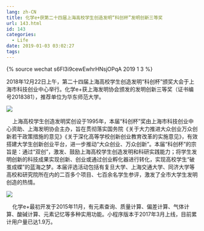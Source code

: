 ```yaml
---
lang: zh-CN
title: 化学e+获第二十四届上海高校学生创造发明“科创杯”发明创新三等奖
url: 143.html
id: 143
categories:
  - Life
date: 2019-01-03 03:02:27
tags:
---
```

{% source wechat s6Fl3i9cewEwhrHNsjOPqA 2019 1 3 %}

2018年12月22日上午，第二十四届上海高校学生创造发明“科创杯”颁奖大会于上海市科技创业中心举行。化学e+获上海发明协会颁发的发明创新三等奖（证书编号2018381），推荐单位为华东师范大学。
<!--more-->

![](https://pic.njzjz.win/199D47lNE6oKroL9TeigQgusNwCkpJxw0)

    上海高校学生创造发明奖创设于1995年，本届“科创杯”奖由上海市科技创业中心资助、上海发明协会主办，旨在贯彻落实国务院《关于大力推进大众创业万众创新若干政策措施的意见》《关于深化高等学校创新创业教育改革的实施意见》，有效搭建大学生创新创业平台，进一步推动“大众创业、万众创新”。本届“科创杯”的宗旨是：通过“双创”，激发、鼓励上海高校学生创造发明和科研实践能力；将学生发明创新的科技成果实现创新、创业或通过创业孵化器进行转化，实现高校学生“破茧成蝶”的蓝海之梦。本届评选活动包括有复旦大学、上海交通大学、同济大学等高校和研究院所在内的二百多个项目、七百余名学生参评，激发了全市大学生发明创造的热情。

![](https://pic.njzjz.win/1Zi1GCMbWrO0t0avqGaDC2jPnsghrA2j2)

    化学e+最初开发于2015年11月，有元素查询、质量计算、偏差计算、气体计算、酸碱计算、元素记忆等多种实用功能。小程序版本于2017年3月上线，目前累计用户量已达1.9万。
